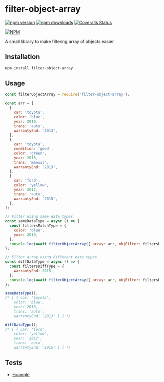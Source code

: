 # filter-object-array

[![npm version](https://img.shields.io/npm/v/filter-object-array.svg?style=flat-square)](https://www.npmjs.com/package/filter-object-array)
[![npm downloads](https://img.shields.io/npm/dm/filter-object-array.svg?style=flat-square)](https://npm-stat.com/charts.html?package=filter-object-array&from=2018-03-29)
[![Coveralls Status](https://img.shields.io/coveralls/github/circa10a/filter-object-array.svg?style=flat-square)](https://coveralls.io/github/circa10a/filter-object-array)

[![NPM](https://nodei.co/npm/filter-object-array.png?downloads=true&downloadRank=true&stars=true)](https://nodei.co/npm/filter-object-array)

A small library to make filtering array of objects easier

## Installation

```bash
npm install filter-object-array
```

## Usage

```js
const filterObjectArray = require('filter-object-array');

const arr = [
  {
    car: 'toyota',
    color: 'blue',
    year: 2010,
    trans: 'auto',
    warrantyEnd: '2013',
  },
  {
    car: 'toyota',
    condition: 'good',
    color: 'green',
    year: 2010,
    trans: 'manual',
    warrantyEnd: '2013',
  },
  {
    car: 'ford',
    color: 'yellow',
    year: 2012,
    trans: 'auto',
    warrantyEnd: '2015',
  },
];

// Filter using same data types
const sameDataType = async () => {
  const filtersMatchType = {
    color: 'blue',
    year: 2010,
  };
  console.log(await filterObjectArray({ array: arr, objFilter: filtersMatchType }));
};

// Filter array using different data types
const diffDataType = async () => {
  const filtersDiffType = {
    warrantyEnd: 2015,
  };
  console.log(await filterObjectArray({ array: arr, objFilter: filtersDiffType, ignoreDataType: true }));
};

sameDataType();
/* [ { car: 'toyota',
    color: 'blue',
    year: 2010,
    trans: 'auto',
    warrantyEnd: '2013' } ] */

diffDataType();
/* [ { car: 'ford',
    color: 'yellow',
    year: '2012',
    trans: 'auto',
    warrantyEnd: '2015' } ] */
```

## Tests

- [Example](https://github.com/circa10a/filter-object-array/tree/master/test)
